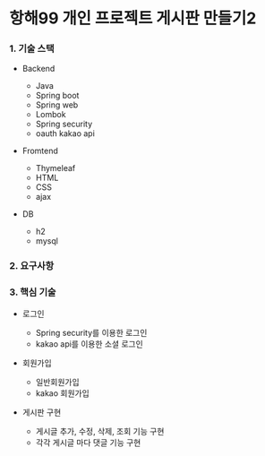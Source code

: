 # 항해99 개인 프로젝트 게시판 만들기2

### 1. 기술 스택
- Backend
  - Java
  - Spring boot
  - Spring web
  - Lombok
  - Spring security
  - oauth kakao api

- Fromtend
  - Thymeleaf
  - HTML
  - CSS
  - ajax

- DB
  - h2
  - mysql

### 2. 요구사항


### 3. 핵심 기술
- 로그인
  - Spring security를 이용한 로그인
  - kakao api를 이용한 소셜 로그인

- 회원가입
  - 일반회원가입
  - kakao 회원가입

- 게시판 구현
  - 게시글 추가, 수정, 삭제, 조회 기능 구현
  - 각각 게시글 마다 댓글 기능 구현

